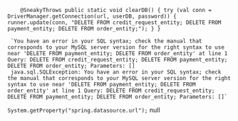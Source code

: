 `    @SneakyThrows
     public static void clearDB() {
         try (val conn = DriverManager.getConnection(url, userDB, password)) {
             runner.update(conn, "DELETE FROM credit_request_entity; DELETE FROM payment_entity; DELETE FROM order_entity;");
         }
     }`
     
     `You have an error in your SQL syntax; check the manual that corresponds to your MySQL server version for the right syntax to use near 'DELETE FROM payment_entity; DELETE FROM order_entity' at line 1 Query: DELETE FROM credit_request_entity; DELETE FROM payment_entity; DELETE FROM order_entity; Parameters: []
     java.sql.SQLException: You have an error in your SQL syntax; check the manual that corresponds to your MySQL server version for the right syntax to use near 'DELETE FROM payment_entity; DELETE FROM order_entity' at line 1 Query: DELETE FROM credit_request_entity; DELETE FROM payment_entity; DELETE FROM order_entity; Parameters: []`


`System.getProperty("spring.datasource.url");` null
